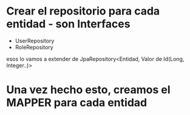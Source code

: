 # Crear el repositorio para cada entidad - son Interfaces
- UserRepository
- RoleRepository

esos lo vamos a extender de JpaRepository<Entidad, Valor de Id(Long, Integer..)>


# Una vez hecho esto, creamos el MAPPER para cada entidad
